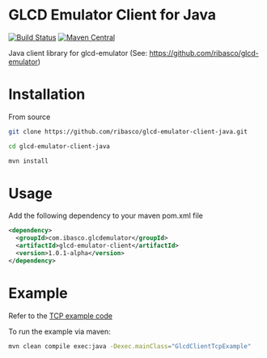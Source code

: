 # GLCD Emulator Client for Java

[![Build Status](https://travis-ci.org/ribasco/glcd-emulator-client-java.svg?branch=master)](https://travis-ci.org/ribasco/glcd-emulator-client-java) [![Maven Central](https://img.shields.io/maven-central/v/com.ibasco.glcdemulator/glcd-emulator-client.svg?label=Maven%20Central)](https://search.maven.org/search?q=g:%22com.ibasco.glcdemulator%22%20AND%20a:%22glcd-emulator-client%22)

Java client library for glcd-emulator (See: https://github.com/ribasco/glcd-emulator)


# Installation

From source

```bash
git clone https://github.com/ribasco/glcd-emulator-client-java.git

cd glcd-emulator-client-java

mvn install
```

# Usage

Add the following dependency to your maven pom.xml file

```xml
<dependency>
  <groupId>com.ibasco.glcdemulator</groupId>
  <artifactId>glcd-emulator-client</artifactId>
  <version>1.0.1-alpha</version>
</dependency>
```

# Example 

Refer to the [TCP example code](https://github.com/ribasco/glcd-emulator-client-java/blob/master/src/examples/java/GlcdClientTcpExample.java)

To run the example via maven:

```bash
mvn clean compile exec:java -Dexec.mainClass="GlcdClientTcpExample"
```

